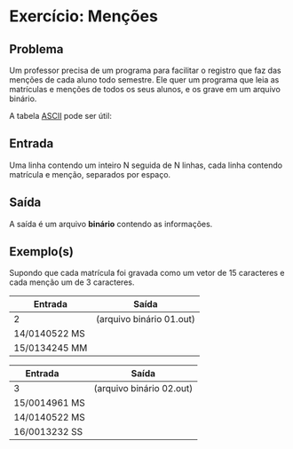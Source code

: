 Exercício: Menções
==================


Problema
--------

Um professor precisa de um programa para facilitar o registro que faz das menções de cada aluno todo semestre. Ele quer um programa que leia as matrículas e menções de todos os seus alunos, e os grave em um arquivo binário.

A tabela [ASCII](https://pt.wikipedia.org/wiki/ASCII) pode ser útil:


Entrada
-------

Uma linha contendo um inteiro N seguida de N linhas, cada linha contendo matrícula e menção, separados por espaço.


Saída
-----

A saída é um arquivo **binário** contendo as informações.


Exemplo(s)
----------

Supondo que cada matrícula foi gravada como um vetor de 15 caracteres e cada menção um de 3 caracteres.

| Entrada       | Saída                    |
|---------------|--------------------------|
| 2             | (arquivo binário 01.out) |
| 14/0140522 MS |                          |
| 15/0134245 MM |                          |


| Entrada       | Saída                    |
|---------------|--------------------------|
| 3             | (arquivo binário 02.out) |
| 15/0014961 MS |                          |
| 14/0140522 MS |                          |
| 16/0013232 SS |                          |
